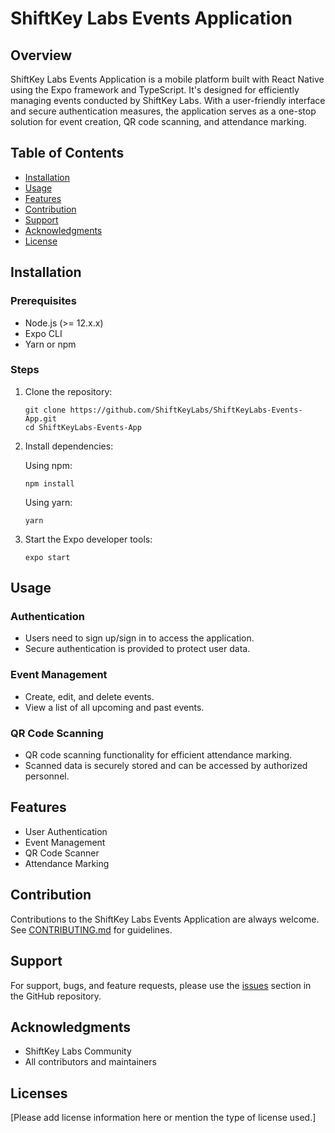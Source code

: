 # ShiftKey Labs Events Application

## Overview

ShiftKey Labs Events Application is a mobile platform built with React Native using the Expo framework and TypeScript. It's designed for efficiently managing events conducted by ShiftKey Labs. With a user-friendly interface and secure authentication measures, the application serves as a one-stop solution for event creation, QR code scanning, and attendance marking.

## Table of Contents

- [Installation](#installation)
- [Usage](#usage)
- [Features](#features)
- [Contribution](#contribution)
- [Support](#support)
- [Acknowledgments](#acknowledgments)
- [License](#license)

## Installation

### Prerequisites

- Node.js (>= 12.x.x)
- Expo CLI
- Yarn or npm

### Steps

1. Clone the repository:

    ```shell
    git clone https://github.com/ShiftKeyLabs/ShiftKeyLabs-Events-App.git
    cd ShiftKeyLabs-Events-App
    ```

2. Install dependencies:

    Using npm:
    ```shell
    npm install
    ```

    Using yarn:
    ```shell
    yarn
    ```

3. Start the Expo developer tools:

    ```shell
    expo start
    ```

## Usage

### Authentication

- Users need to sign up/sign in to access the application.
- Secure authentication is provided to protect user data.

### Event Management

- Create, edit, and delete events.
- View a list of all upcoming and past events.

### QR Code Scanning

- QR code scanning functionality for efficient attendance marking.
- Scanned data is securely stored and can be accessed by authorized personnel.

## Features

- User Authentication
- Event Management
- QR Code Scanner
- Attendance Marking

## Contribution

Contributions to the ShiftKey Labs Events Application are always welcome. See [CONTRIBUTING.md](CONTRIBUTING.md) for guidelines.

## Support

For support, bugs, and feature requests, please use the [issues](https://github.com/ShiftKeyLabs/ShiftKeyLabs-Events-App/issues) section in the GitHub repository.

## Acknowledgments

- ShiftKey Labs Community
- All contributors and maintainers

## Licenses

[Please add license information here or mention the type of license used.]

